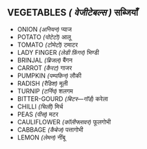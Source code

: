 ## VEGETABLES _( वेजीटेबल्स )_ सब्जियाँ
- ONION _(अनियन)_ प्याज
- POTATO _(पोटेटो)_ आलू
- TOMATO _(टोमेटो)_ टमाटर
- LADY FINGER _(लेडी फ़िंगर)_ भिण्डी
- BRINJAL _(ब्रिजल)_ बैंगन
- CARROT _(कैरट)_ गाजर
- PUMPKIN _(पम्पकिन)_ लौकी
- RADISH _(रैडिश)_ मूली
- TURNIP _(टर्निप)_ शलगम
- BITTER-GOURD _(बिटर—गॉर्ड)_ करेला
- CHILLI _(चिली)_ मिर्च
- PEAS _(पीस्)_ मटर
- CAULIFLOWER _(कॉलीफ्लावर)_ फूलगोभी
- CABBAGE _(कैबेज)_ पत्तागोभी
- LEMON _(लेमन)_ नींबू